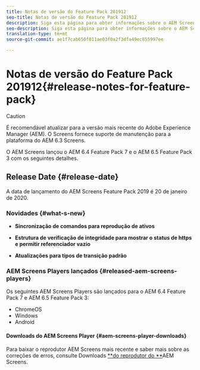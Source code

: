 ```yaml
---
title: Notas de versão do Feature Pack 201912
seo-title: Notas de versão do Feature Pack 201912
description: Siga esta página para obter informações sobre o AEM Screens Feature Pack 201912 lançado em 20 de janeiro de 2020.
seo-description: Siga esta página para obter informações sobre o AEM Screens Feature Pack 201912 lançado em 20 de janeiro de 2020.
translation-type: tm+mt
source-git-commit: ae1f7cab650f811ae03f0a2f3dfa49ec855997ee

---
```



# Notas de versão do Feature Pack 201912{#release-notes-for-feature-pack}

>[!CAUTION]
>
>É recomendável atualizar para a versão mais recente do Adobe Experience Manager (AEM). O Screens fornece suporte de manutenção para a plataforma do AEM 6.3 Screens.

O AEM Screens lançou o AEM 6.4 Feature Pack 7 e o AEM 6.5 Feature Pack 3 com os seguintes detalhes.

## Release Date {#release-date}

A data de lançamento do AEM Screens Feature Pack 2019 é 20 de janeiro de 2020.

### Novidades {#what-s-new}

* **Sincronização de comandos para reprodução de ativos**


* **Estrutura de verificação de integridade para mostrar o status de https e permitir referenciador vazio**



* **Atualizações para tipos de transição padrão**



### AEM Screens Players lançados {#released-aem-screens-players}

Os seguintes AEM Screens Players são lançados para o AEM 6.4 Feature Pack 7 e AEM 6.5 Feature Pack 3:

* ChromeOS
* Windows
* Android

#### Downloads do AEM Screens Player {#aem-screens-player-downloads}

Para baixar o reprodutor AEM Screens mais recente e saber mais sobre as correções de erros, consulte Downloads [**do reprodutor do **](https://download.macromedia.com/screens/)AEM Screens.
